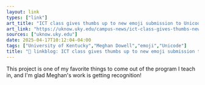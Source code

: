 ```yaml
---
layout: link
types: ["link"]
art_title: "ICT class gives thumbs up to new emoji submission to Unicode"
art_link: "https://uknow.uky.edu/campus-news/ict-class-gives-thumbs-new-emoji-submission-unicode"
sources: ["uknow.uky.edu"]
date: 2025-04-17T10:12:04-04:00
tags: ["University of Kentucky","Meghan Dowell","emoji","Unicode"]
title: "🔗 linkblog: ICT class gives thumbs up to new emoji submission to Unicode"
---
```

This project is one of my favorite things to come out of the program I teach in, and I'm glad Meghan's work is getting recognition!